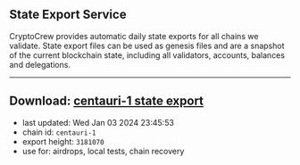 ## State Export Service
CryptoCrew provides automatic daily state exports for all chains we validate. State export files can be used as genesis files and are a snapshot of the current blockchain state, including all validators, accounts, balances and delegations.

---
**Download: [centauri-1 state export](https://dl.ccvalidators.com/SERVICE/composable/centauri-1_export_3181070.json)**
---

- last updated: Wed Jan 03 2024 23:45:53
- chain id: `centauri-1`
- export height: `3181070`
- use for: airdrops, local tests, chain recovery
